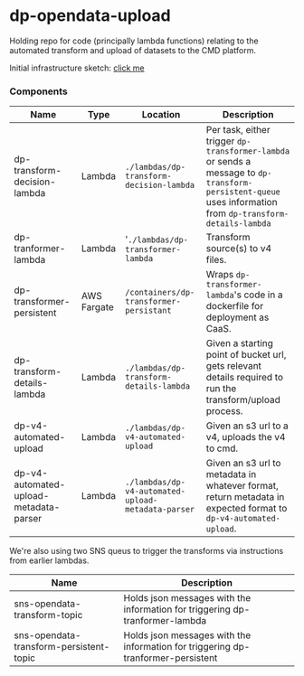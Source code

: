 
# dp-opendata-upload

Holding repo for code (principally lambda functions) relating to the automated transform and upload of datasets to the CMD platform.

Initial infrastructure sketch: [click me](https://github.com/ONS-OpenData/dp-opendata-upload/blob/main/documentation/opendatatransformupload.png)


### Components

| Name | Type | Location | Description |
| ---- | ---- | -------- | ----------- |
| dp-transform-decision-lambda | Lambda | `./lambdas/dp-transform-decision-lambda` | Per task, either trigger `dp-transformer-lambda` or sends a message to `dp-transform-persistent-queue` uses information from `dp-transform-details-lambda` |
| dp-tranformer-lambda | Lambda | '`./lambdas/dp-transformer-lambda` | Transform source(s) to v4 files. |
| dp-transformer-persistent | AWS Fargate | `/containers/dp-transformer-persistant` | Wraps `dp-transformer-lambda`'s code in a dockerfile for deployment as CaaS. |
| dp-transform-details-lambda | Lambda | `./lambdas/dp-transform-details-lambda` | Given a starting point of  bucket url, gets relevant details required to run the transform/upload process. |
| dp-v4-automated-upload | Lambda | `./lambdas/dp-v4-automated-upload` | Given an s3 url to a v4, uploads the v4 to cmd. |
| dp-v4-automated-upload-metadata-parser | Lambda | `./lambdas/dp-v4-automated-upload-metadata-parser` | Given an s3 url to metadata in whatever format, return metadata in expected format to `dp-v4-automated-upload`. |

We're also using two SNS queus to trigger the transforms via instructions from earlier lambdas.
 
| Name | Description |
| ---- | ----------- |
| sns-opendata-transform-topic | Holds json messages with the information for triggering dp-tranformer-lambda |
| sns-opendata-transform-persistent-topic | Holds json messages with the information for triggering dp-tranformer-persistent |
